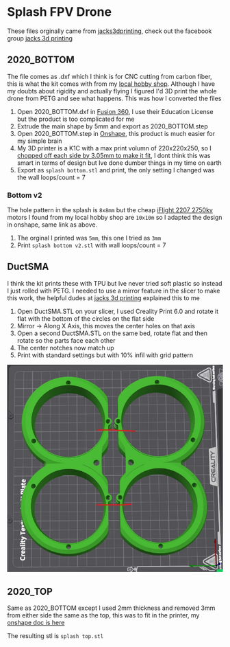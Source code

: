 # Splash FPV Drone

These files orginally came from [jacks3dprinting](https://www.thingiverse.com/thing:4741274/files), check out the facebook group [jacks 3d printing](https://www.facebook.com/groups/315905552404441)

## 2020_BOTTOM

The file comes as .dxf which I think is for CNC cutting from carbon fiber, this is what the kit comes with from my [local hobby shop](https://www.quadjunkie.co.nz/product/splash-cinewhoops-from-jacks-3d/). Although I have my doubts about rigidity and actually flying I figured I'd 3D print the whole drone from PETG and see what happens. This was how I converted the files

1. Open 2020_BOTTOM.dxf in [Fusion 360](https://www.autodesk.com/products/fusion-360/), I use their Education License but the product is too complicated for me
1. Extrude the main shape by 5mm and export as 2020_BOTTOM.step
1. Open 2020_BOTTOM.step in [Onshape](https://www.onshape.com/en/), this product is much easier for my simple brain
1. My 3D printer is a K1C with a max print volumn of 220x220x250, so I [chopped off each side by 3.05mm to make it fit](https://cad.onshape.com/documents/10d304fa08ec89b5c3c82cf4/w/95be4216cc5ec3a5ac78ad2f/e/0e5da90423fec7daeeb563ab), I dont think this was smart in terms of design but Ive done dumber things in my time on earth
1. Export as `splash bottom.stl` and print, the only setting I changed was the wall loops/count = 7

### Bottom v2

The hole pattern in the splash is `8x8mm` but the cheap [iFlight 2207 2750kv](https://www.quadjunkie.co.nz/product/iflight-xing-e-pro-2207-2-6s-fpv-motor/) motors I found from my local hobby shop are `10x10m` so I adapted the design in onshape, same link as above.

1. The orginal I printed was `5mm`, this one I tried as `3mm`
1. Print `splash bottom v2.stl` with wall loops/count = 7

## DuctSMA

I think the kit prints these with TPU but Ive never tried soft plastic so instead I just rolled with PETG. I needed to use a mirror feature in the slicer to make this work, the helpful dudes at [jacks 3d printing](https://www.facebook.com/groups/315905552404441) explained this to me

1. Open DuctSMA.STL on your slicer, I used Creality Print 6.0 and rotate it flat with the bottom of the circles on the flat side
1. Mirror -> Along X Axis, this moves the center holes on that axis
1. Open a second DuctSMA.STL on the same bed, rotate flat and then rotate so the parts face each other
1. The center notches now match up
1. Print with standard settings but with 10% infil with grid pattern

![DuctSMA slicer](./DuctSMA.jpg)

## 2020_TOP

Same as 2020_BOTTOM except I used 2mm thickness and removed 3mm from either side the same as the top, this was to fit in the printer, my [onshape doc is here](https://cad.onshape.com/documents/a7605b4517a8a1863d6d50e7/w/2daf4fa2031e767b9879f13f/e/a5c888149138a796a213c25a)

The resulting stl is `splash top.stl`
